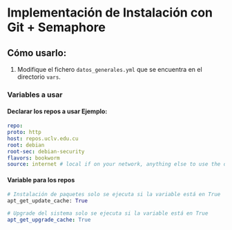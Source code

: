 # Implementación de Instalación con Git + Semaphore

## Cómo usarlo:

1. Modifique el fichero `datos_generales.yml` que se encuentra en el directorio `vars`.

### Variables a usar

#### Declarar los repos a usar Ejemplo:

```yaml
repo:
proto: http
host: repos.uclv.edu.cu
root: debian
root-sec: debian-security
flavors: bookworm
source: internet # local if on your network, anything else to use the default ones.
```

#### Variable para los repos

```python
# Instalación de paquetes solo se ejecuta si la variable está en True
apt_get_update_cache: True
```
```yaml
# Upgrade del sistema solo se ejecuta si la variable está en True
apt_get_upgrade_cache: True
```